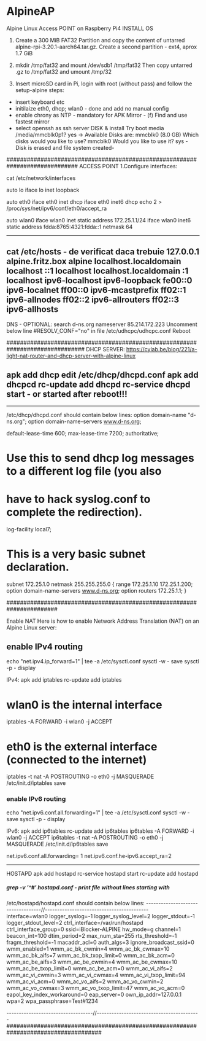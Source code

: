 # AlpineAP
Alpine Linux Access POINT on Raspberry Pi4
INSTALL OS
1. Create a 300 MiB FAT32 Partition and copy the content of untarred alpine-rpi-3.20.1-aarch64.tar.gz.
Create a second partition - ext4, aprox 1.7 GiB

2. mkdir /tmp/fat32 and mount /dev/sdb1  /tmp/fat32
Then copy untarred .gz to /tmp/fat32 and umount /tmp/32

3. Insert microSD card in Pi, login with root (without pass) and follow the setup-alpine steps:
- insert keyboard etc
- initilaize eth0, dhcp; wlan0 - done and add no manual config
- enable chrony as NTP - mandatory for APK Mirror - (f) Find and use fastest mirror
- select openssh as ssh server
DISK & install
Try boot media /media/mmcblk0p1?  yes
-> Available Disks are:
 mmcblk0 (8.0 GB)
Which disks would you like to use? mmcblk0
Would you like to use it? sys  - Disk is erased and file system created-



#############################################################################
ACCESS POINT
1.Configure interfaces:

 cat /etc/network/interfaces 

auto lo
iface lo inet loopback

auto eth0
iface eth0 inet dhcp
iface eth0 inet6 dhcp
echo 2 > /proc/sys/net/ipv6/conf/eth0/accept_ra 

auto wlan0
iface wlan0 inet static
	address 172.25.1.1/24
iface wlan0 inet6 static
        address fdda:8765:4321:fdda::1
        netmask 64

-----------------------------------------------------
cat /etc/hosts  - de verificat daca trebuie
127.0.0.1	alpine.fritz.box alpine localhost.localdomain localhost
::1		localhost localhost.localdomain
:1             localhost ipv6-localhost ipv6-loopback
fe00::0         ipv6-localnet
ff00::0         ipv6-mcastprefix
ff02::1         ipv6-allnodes
ff02::2         ipv6-allrouters
ff02::3         ipv6-allhosts
--------------------------------------------------------------------------

DNS - OPTIONAL:
search d-ns.org
nameserver 85.214.172.223
Uncomment  below line 
#RESOLV_CONF="no"  in file /etc/udhcpc/udhcpc.conf
Reboot

###############################################################################
DHCP SERVER:
https://cylab.be/blog/221/a-light-nat-router-and-dhcp-server-with-alpine-linux

apk add dhcp
edit /etc/dhcp/dhcpd.conf
apk add dhcpcd
rc-update add dhcpd
rc-service dhcpd start  - or started after reboot!!!
-------------------------

-----------------------------


/etc/dhcp/dhcpd.conf should contain below lines:
option domain-name "d-ns.org";
option domain-name-servers www.d-ns.org;

default-lease-time 600;
max-lease-time 7200;
authoritative;

# Use this to send dhcp log messages to a different log file (you also
# have to hack syslog.conf to complete the redirection).
log-facility local7;


# This is a very basic subnet declaration.

subnet 172.25.1.0 netmask 255.255.255.0 {
  range 172.25.1.10 172.25.1.200;
 option domain-name-servers www.d-ns.org; 
  option routers 172.25.1.1;
}



#######################################################################

Enable NAT
Here is how to enable Network Address Translation (NAT) on an Alpine Linux server:

## enable IPv4 routing
echo "net.ipv4.ip_forward=1" | tee -a /etc/sysctl.conf
sysctl -w   - save
sysctl -p    - display

IPv4:
 apk add iptables
 rc-update add iptables
# wlan0 is the internal interface
 iptables -A FORWARD -i wlan0 -j ACCEPT
# eth0 is the external interface (connected to the internet)
 iptables -t nat -A POSTROUTING -o eth0 -j MASQUERADE
 /etc/init.d/iptables save
 
 
### enable IPv6 routing 
echo "net.ipv6.conf.all.forwarding=1" | tee -a /etc/sysctl.conf
sysctl -w   - save
sysctl -p    - display
 
IPv6: 
apk add ip6tables 
rc-update add ip6tables
ip6tables -A FORWARD -i wlan0 -j ACCEPT
ip6tables -t nat -A POSTROUTING -o eth0 -j MASQUERADE
/etc/init.d/ip6tables save
 
 
 net.ipv6.conf.all.forwarding= 1
net.ipv6.conf.he-ipv6.accept_ra=2
 
 
 -----------------------------------------
 
HOSTAPD 
 apk add hostapd
 rc-service hostapd start
 rc-update add hostapd
##### grep -v '^#' hostapd.conf   - print file without lines starting with #
 
 /etc/hostapd/hostapd.conf should contain below lines:
-----------------------------------//------------------------------------------  
interface=wlan0
logger_syslog=-1
logger_syslog_level=2
logger_stdout=-1
logger_stdout_level=2
ctrl_interface=/var/run/hostapd
ctrl_interface_group=0
ssid=iBlocker-ALPINE
hw_mode=g
channel=1
beacon_int=100
dtim_period=2
max_num_sta=255
rts_threshold=-1
fragm_threshold=-1
macaddr_acl=0
auth_algs=3
ignore_broadcast_ssid=0
wmm_enabled=1
wmm_ac_bk_cwmin=4
wmm_ac_bk_cwmax=10
wmm_ac_bk_aifs=7
wmm_ac_bk_txop_limit=0
wmm_ac_bk_acm=0
wmm_ac_be_aifs=3
wmm_ac_be_cwmin=4
wmm_ac_be_cwmax=10
wmm_ac_be_txop_limit=0
wmm_ac_be_acm=0
wmm_ac_vi_aifs=2
wmm_ac_vi_cwmin=3
wmm_ac_vi_cwmax=4
wmm_ac_vi_txop_limit=94
wmm_ac_vi_acm=0
wmm_ac_vo_aifs=2
wmm_ac_vo_cwmin=2
wmm_ac_vo_cwmax=3
wmm_ac_vo_txop_limit=47
wmm_ac_vo_acm=0
eapol_key_index_workaround=0
eap_server=0
own_ip_addr=127.0.0.1
wpa=2
wpa_passphrase=Test#1234

-----------------------------------//------------------------------------------
####################################################################################
